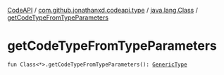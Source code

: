 [CodeAPI](../../index.md) / [com.github.jonathanxd.codeapi.type](../index.md) / [java.lang.Class](index.md) / [getCodeTypeFromTypeParameters](.)

# getCodeTypeFromTypeParameters

`fun Class<*>.getCodeTypeFromTypeParameters(): `[`GenericType`](../-generic-type/index.md)